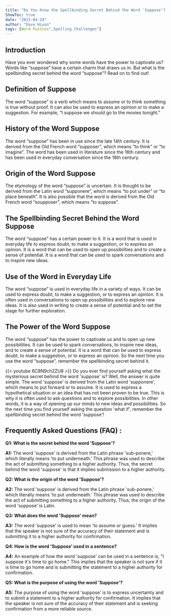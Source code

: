 ```yaml
---
title: "Do You Know the Spellbinding Secret Behind the Word 'Suppose'? Find Out Now!"
ShowToc: true 
date: "2023-04-24"
author: "Dave Hixon" 
tags: [Word Puzzles",Spelling Challenges"]
---
```

## Introduction 

Have you ever wondered why some words have the power to captivate us? Words like “suppose” have a certain charm that draws us in. But what is the spellbinding secret behind the word “suppose”? Read on to find out!

## Definition of Suppose

The word “suppose” is a verb which means to assume or to think something is true without proof. It can also be used to express an opinion or to make a suggestion. For example, “I suppose we should go to the movies tonight.”

## History of the Word Suppose

The word “suppose” has been in use since the late 14th century. It is derived from the Old French word “supposer”, which means “to think” or “to imagine”. The word has been used in literature since the 16th century and has been used in everyday conversation since the 18th century.

## Origin of the Word Suppose

The etymology of the word “suppose” is uncertain. It is thought to be derived from the Latin word “supponere”, which means “to put under” or “to place beneath”. It is also possible that the word is derived from the Old French word “soupposer”, which means “to suppose”.

## The Spellbinding Secret Behind the Word Suppose

The word “suppose” has a certain power to it. It is a word that is used in everyday life to express doubt, to make a suggestion, or to express an opinion. It is a word that can be used to open up possibilities and to create a sense of potential. It is a word that can be used to spark conversations and to inspire new ideas.

## Use of the Word in Everyday Life

The word “suppose” is used in everyday life in a variety of ways. It can be used to express doubt, to make a suggestion, or to express an opinion. It is often used in conversations to open up possibilities and to explore new ideas. It is also used in writing to create a sense of potential and to set the stage for further exploration.

## The Power of the Word Suppose

The word “suppose” has the power to captivate us and to open up new possibilities. It can be used to spark conversations, to inspire new ideas, and to create a sense of potential. It is a word that can be used to express doubt, to make a suggestion, or to express an opinion. So the next time you use the word “suppose”, remember the spellbinding secret behind it.

{{< youtube 6C8N9ch2ZU8 >}} 
Do you ever find yourself asking what the mysterious secret behind the word 'suppose' is? Well, the answer is quite simple. The word 'suppose' is derived from the Latin word 'supponere', which means to put forward or to assume. It is used to express a hypothetical situation or an idea that has not been proven to be true. This is why it is often used to ask questions and to explore possibilities. In other words, it is a way of opening up our minds to new ideas and possibilities. So the next time you find yourself asking the question 'what if', remember the spellbinding secret behind the word 'suppose'!

## Frequently Asked Questions (FAQ) :
**Q1: What is the secret behind the word 'Suppose'?**

**A1:** The word 'suppose' is derived from the Latin phrase 'sub-ponere,' which literally means 'to put underneath.' This phrase was used to describe the act of submitting something to a higher authority. Thus, the secret behind the word 'suppose' is that it implies submission to a higher authority.

**Q2: What is the origin of the word 'Suppose'?**

**A2:** The word 'suppose' is derived from the Latin phrase 'sub-ponere,' which literally means 'to put underneath.' This phrase was used to describe the act of submitting something to a higher authority. Thus, the origin of the word 'suppose' is Latin.

**Q3: What does the word 'Suppose' mean?**

**A3:** The word 'suppose' is used to mean 'to assume or guess.' It implies that the speaker is not sure of the accuracy of their statement and is submitting it to a higher authority for confirmation.

**Q4: How is the word 'Suppose' used in a sentence?**

**A4:** An example of how the word 'suppose' can be used in a sentence is, "I suppose it's time to go home." This implies that the speaker is not sure if it is time to go home and is submitting the statement to a higher authority for confirmation.

**Q5: What is the purpose of using the word 'Suppose'?**

**A5:** The purpose of using the word 'suppose' is to express uncertainty and to submit a statement to a higher authority for confirmation. It implies that the speaker is not sure of the accuracy of their statement and is seeking confirmation from a more reliable source.





